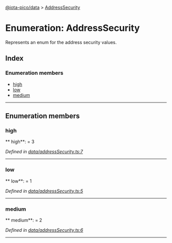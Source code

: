 [@iota-pico/data](../README.md) > [AddressSecurity](../enums/addresssecurity.md)



# Enumeration: AddressSecurity


Represents an enum for the address security values.

## Index

### Enumeration members

* [high](addresssecurity.md#high)
* [low](addresssecurity.md#low)
* [medium](addresssecurity.md#medium)



---
## Enumeration members
<a id="high"></a>

###  high

** high**:    = 3

*Defined in [data/addressSecurity.ts:7](https://github.com/iotaeco/iota-pico-data/blob/f0f6425/src/data/addressSecurity.ts#L7)*





___

<a id="low"></a>

###  low

** low**:    = 1

*Defined in [data/addressSecurity.ts:5](https://github.com/iotaeco/iota-pico-data/blob/f0f6425/src/data/addressSecurity.ts#L5)*





___

<a id="medium"></a>

###  medium

** medium**:    = 2

*Defined in [data/addressSecurity.ts:6](https://github.com/iotaeco/iota-pico-data/blob/f0f6425/src/data/addressSecurity.ts#L6)*





___


